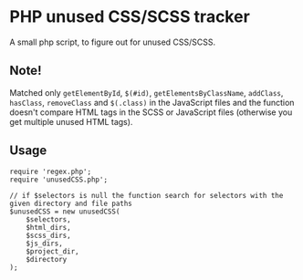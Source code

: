 # PHP unused CSS/SCSS tracker

A small php script, to figure out for unused CSS/SCSS.

## Note!

Matched only `getElementById`, `$(#id)`, `getElementsByClassName`, `addClass`, `hasClass`, `removeClass` and `$(.class)` in the JavaScript files and the function doesn't compare HTML tags in the SCSS or JavaScript files (otherwise you get multiple unused HTML tags).


## Usage

    require 'regex.php';
    require 'unusedCSS.php';

    // if $selectors is null the function search for selectors with the given directory and file paths
    $unusedCSS = new unusedCSS(
        $selectors,
        $html_dirs,
        $scss_dirs,
        $js_dirs,
        $project_dir,
        $directory
    );
